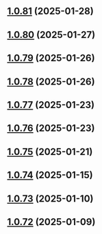 ## [1.0.81](https://github.com/binary-braids/github-actions-runner/compare/v1.0.80...v1.0.81) (2025-01-28)



## [1.0.80](https://github.com/binary-braids/github-actions-runner/compare/v1.0.79...v1.0.80) (2025-01-27)



## [1.0.79](https://github.com/binary-braids/github-actions-runner/compare/v1.0.78...v1.0.79) (2025-01-26)



## [1.0.78](https://github.com/binary-braids/github-actions-runner/compare/v1.0.77...v1.0.78) (2025-01-26)



## [1.0.77](https://github.com/binary-braids/github-actions-runner/compare/v1.0.76...v1.0.77) (2025-01-23)



## [1.0.76](https://github.com/binary-braids/github-actions-runner/compare/v1.0.75...v1.0.76) (2025-01-23)



## [1.0.75](https://github.com/binary-braids/github-actions-runner/compare/v1.0.74...v1.0.75) (2025-01-21)



## [1.0.74](https://github.com/binary-braids/github-actions-runner/compare/v1.0.73...v1.0.74) (2025-01-15)



## [1.0.73](https://github.com/binary-braids/github-actions-runner/compare/v1.0.72...v1.0.73) (2025-01-10)



## [1.0.72](https://github.com/binary-braids/github-actions-runner/compare/v1.0.71...v1.0.72) (2025-01-09)



